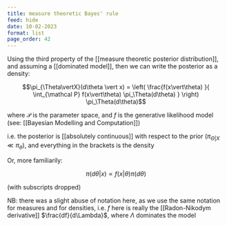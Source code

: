```yaml
---
title: measure theoretic Bayes' rule
feed: hide
date: 10-02-2023
format: list
page_order: 42
---
```



Using the third property of the [[measure theoretic posterior distribution]], and assuming a [[dominated model]], then we can write the posterior as a density: 

$$\pi_{\Theta\vertX}(d\theta \vert x) = \left( \frac{f(x\vert\theta) }{ \int_{\mathcal P} f(x\vert\theta) \pi_\Theta(d\theta) } \right) \pi_\Theta(d\theta)$$


where $\mathcal P$ is the parameter space, and $f$ is the generative likelihood model (see: [[Bayesian Modelling and Computation]])

i.e. the posterior is [[absolutely continuous]] with respect to the prior ($\pi_{\Theta \vert X} \ll \pi_\theta$), and everything in the brackets is the density

Or, more familiarily: 

$$\pi(d\theta \vert x) \propto f(x \vert \theta) \pi(d\theta)$$


(with subscripts dropped)

NB: there was a slight abuse of notation here, as we use the same notation for measures and for densities, i.e. $f$ here is really the [[Radon-Nikodym derivative]] $\frac{df}{d\Lambda}$, where $\Lambda$ dominates the model